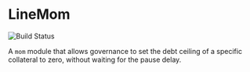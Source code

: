 # LineMom
![Build Status](https://github.com/makerdao/line-mom/actions/workflows/.github/workflows/tests.yaml/badge.svg?branch=master)

A `mom` module that allows governance to set the debt ceiling of a specific collateral to zero, without waiting for the pause delay.
